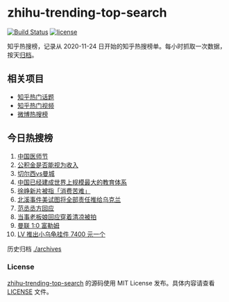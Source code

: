 # zhihu-trending-top-search

[![Build Status](https://github.com/justjavac/zhihu-trending-top-search/workflows/ci/badge.svg?branch=main)](https://github.com/justjavac/zhihu-trending-top-search/actions)
[![license](https://img.shields.io/github/license/justjavac/zhihu-trending-top-search)](https://github.com/justjavac/zhihu-trending-top-search/blob/main/LICENSE)

知乎热搜榜，记录从 2020-11-24 日开始的知乎热搜榜单。每小时抓取一次数据，按天[归档](./archives)。

## 相关项目

- [知乎热门话题](https://github.com/justjavac/zhihu-trending-hot-questions)
- [知乎热门视频](https://github.com/justjavac/zhihu-trending-hot-video)
- [微博热搜榜](https://github.com/justjavac/weibo-trending-hot-search)

## 今日热搜榜

<!-- BEGIN -->
<!-- 最后更新时间 Tue Aug 20 2024 01:12:05 GMT+0800 (China Standard Time) -->

1. [中国医师节](https://www.zhihu.com/search?q=%E4%B8%AD%E5%9B%BD%E5%8C%BB%E5%B8%88%E8%8A%82)
1. [公积金是否能视为收入](https://www.zhihu.com/search?q=%E5%85%AC%E7%A7%AF%E9%87%91%E6%98%AF%E5%90%A6%E8%83%BD%E8%A7%86%E4%B8%BA%E6%94%B6%E5%85%A5)
1. [切尔西vs曼城](https://www.zhihu.com/search?q=%E5%88%87%E5%B0%94%E8%A5%BFvs%E6%9B%BC%E5%9F%8E)
1. [中国已经建成世界上规模最大的教育体系](https://www.zhihu.com/search?q=%E4%B8%AD%E5%9B%BD%E5%B7%B2%E7%BB%8F%E5%BB%BA%E6%88%90%E4%B8%96%E7%95%8C%E4%B8%8A%E8%A7%84%E6%A8%A1%E6%9C%80%E5%A4%A7%E7%9A%84%E6%95%99%E8%82%B2%E4%BD%93%E7%B3%BB)
1. [徐峥新片被指「消费苦难」](https://www.zhihu.com/search?q=%E5%BE%90%E5%B3%A5%E6%96%B0%E7%89%87%E8%A2%AB%E6%8C%87%E3%80%8C%E6%B6%88%E8%B4%B9%E8%8B%A6%E9%9A%BE%E3%80%8D)
1. [北溪事件美试图将全部责任推给乌克兰](https://www.zhihu.com/search?q=%E5%8C%97%E6%BA%AA%E4%BA%8B%E4%BB%B6%E7%BE%8E%E8%AF%95%E5%9B%BE%E5%B0%86%E5%85%A8%E9%83%A8%E8%B4%A3%E4%BB%BB%E6%8E%A8%E7%BB%99%E4%B9%8C%E5%85%8B%E5%85%B0)
1. [范丞丞方回应](https://www.zhihu.com/search?q=%E8%8C%83%E4%B8%9E%E4%B8%9E%E6%96%B9%E5%9B%9E%E5%BA%94)
1. [当事老板娘回应穿着清凉被拍](https://www.zhihu.com/search?q=%E5%BD%93%E4%BA%8B%E8%80%81%E6%9D%BF%E5%A8%98%E5%9B%9E%E5%BA%94%E7%A9%BF%E7%9D%80%E6%B8%85%E5%87%89%E8%A2%AB%E6%8B%8D)
1. [曼联 1:0 富勒姆](https://www.zhihu.com/search?q=%E6%9B%BC%E8%81%94%201%3A0%20%E5%AF%8C%E5%8B%92%E5%A7%86)
1. [LV 推出小乌龟挂件 7400 元一个](https://www.zhihu.com/search?q=LV%20%E6%8E%A8%E5%87%BA%E5%B0%8F%E4%B9%8C%E9%BE%9F%E6%8C%82%E4%BB%B6%207400%20%E5%85%83%E4%B8%80%E4%B8%AA)

<!-- END -->

历史归档 [./archives](./archives)

### License

[zhihu-trending-top-search](https://github.com/justjavac/zhihu-trending-top-search) 的源码使用 MIT License
发布。具体内容请查看 [LICENSE](./LICENSE) 文件。
